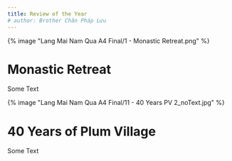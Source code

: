 ```yaml
---
title: Review of the Year
# author: Brother Chân Pháp Lưu
---
```


<!-- RIGHT page -->
<div class="full-page-background-img-bleed">
    {% image "Lang Mai Nam Qua A4 Final/1 - Monastic Retreat.png" %}
</div>

<div class="positioned-text-box" style="
--A4Top: 0mm;
--A4Left: 0mm;
--A4Right: 129mm;
--A4Bottom: 136mm;
--LetterTop: 10mm;
--LetterLeft: 10mm;
--LetterRight: 0mm;
--LetterBottom: 0mm;
"><h1>Monastic Retreat</h1>
<p>Some Text</p></div>

<div class="page-break"></div>

<!-- RIGHT page -->
<div class="full-page-background-img-bleed">
    {% image "Lang Mai Nam Qua A4 Final/11 - 40 Years PV 2_noText.jpg" %}
</div>

<div class="positioned-text-box" style="
--A4Top: 140mm;
--A4Left: 105mm;
--A4Right: 0mm;
--A4Bottom: 0mm;
--LetterTop: 10mm;
--LetterLeft: 10mm;
--LetterRight: 0mm;
--LetterBottom: 0mm;
"><h1>40 Years of Plum Village</h1>
<p>Some Text</p></div>


<!-- <div class="page-break"></div> -->
